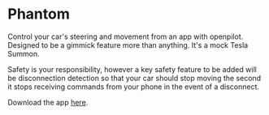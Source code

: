 # Phantom
Control your car's steering and movement from an app with openpilot. Designed to be a gimmick feature more than anything. It's a mock Tesla Summon.

Safety is your responsibility, however a key safety feature to be added will be disconnection detection so that your car should stop moving the second it stops receiving commands from your phone in the event of a disconnect.

Download the app [here](https://github.com/ShaneSmiskol/phantom-app/blob/master/phantom-app.apk?raw=true).
